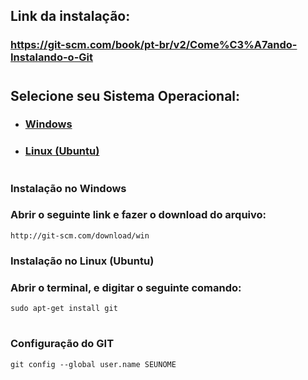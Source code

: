 ## Link da instalação: 

### https://git-scm.com/book/pt-br/v2/Come%C3%A7ando-Instalando-o-Git

#

## **Selecione seu Sistema Operacional**:

- ### [Windows](#windows)
- ### [Linux (Ubuntu)](#ubuntu)

#

### <a id="windows">Instalação no Windows</a>
### Abrir o seguinte link e fazer o download do arquivo:
```
http://git-scm.com/download/win
```


### <a id="ubuntu">Instalação no Linux (Ubuntu)</a>
### Abrir o terminal, e digitar o seguinte comando: 
```
sudo apt-get install git
```

#

### Configuração do GIT

```
git config --global user.name SEUNOME
```